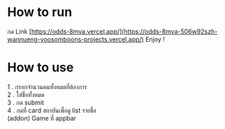 # How to run

กด Link [https://odds-8mva.vercel.app/](https://odds-8mva-506w92szh-wannueng-yoosomboons-projects.vercel.app/)
Enjoy !

# How to use
1 . กรอกจำนวนคนทั้งหมดที่ต้องการ
<br>
2 . ใส่ชื่อทั้งหมด
<br>
3 . กด submit
<br>
4 . กดที่ card สถาบันเพื่อดู list รายชื่อ
<br>
(addon) Game ที่ appbar 
